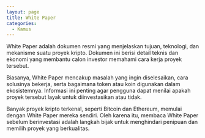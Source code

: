 ```yaml
---
layout: page
title: White Paper
categories:
  - Kamus
---
```


White Paper adalah dokumen resmi yang menjelaskan tujuan, teknologi, dan mekanisme suatu proyek kripto. Dokumen ini berisi detail teknis dan ekonomi yang membantu calon investor memahami cara kerja proyek tersebut.

Biasanya, White Paper mencakup masalah yang ingin diselesaikan, cara solusinya bekerja, serta bagaimana token atau koin digunakan dalam ekosistemnya. Informasi ini penting agar pengguna dapat menilai apakah proyek tersebut layak untuk diinvestasikan atau tidak.

Banyak proyek kripto terkenal, seperti Bitcoin dan Ethereum, memulai dengan White Paper mereka sendiri. Oleh karena itu, membaca White Paper sebelum berinvestasi adalah langkah bijak untuk menghindari penipuan dan memilih proyek yang berkualitas.